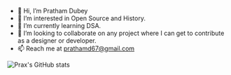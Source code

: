 - 👋 Hi, I’m Pratham Dubey
- 👀 I’m interested in Open Source and History.
- 🌱 I’m currently learning DSA.
- 💞️ I’m looking to collaborate on any project where I can get to contribute as a designer or developer.
- 📫 Reach me at prathamd67@gmail.com


![Prax's GitHub stats](https://github-readme-stats.vercel.app/api?username=whyprax&show_icons=true)

<!---
whyprax/whyprax is a ✨ special ✨ repository because its `README.md` (this file) appears on your GitHub profile.
You can click the Preview link to take a look at your changes.
--->
